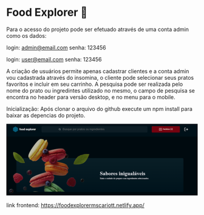 <h1>Food Explorer 🥘</h1>

Para o acesso do projeto pode ser efetuado através de uma conta admin como os dados:

login: admin@email.com
senha: 123456

login: user@email.com
senha: 123456

A criação de usuários permite apenas cadastrar clientes e a conta admin vou cadastrada através do insomina,
o cliente pode selecionar seus pratos favoritos e incluir em seu carrinho. A pesquisa pode ser realizada pelo
nome do prato ou ingredintes utilizado no mesmo, o campo de pesquisa se encontra no header para versão desktop,
e no menu para o mobile.

Inicialização:
Após clonar o arquivo do github execute um npm install para baixar as depencias do projeto.

<img src="/assets/previewfrontend.png">

link frontend: https://foodexplorermscariott.netlify.app/